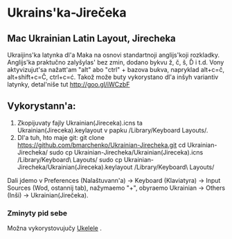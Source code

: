 # Ukrains'ka-Jirečeka
 
## Mac Ukrainian Latin Layout, Jirecheka ##
Ukraijins'ka latynka dl'a Maka na osnovi standartnoji anglijs'koji rozkladky. Anglijs'ka praktučno zalyšylas' bez zmin, dodano bykvu ž, č, š, Ď i t.d. Vony aktyvizujut'sa nažatt'am "alt" abo "ctrl" + bazova bukva, napryklad alt+c=č, alt+shift+c=Č, ctrl+c=ć. Takož može buty vykorystano dl'a inšyh variantiv latynky, detal'niše tut http://goo.gl/iWCzbF

## Vykorystann'a: ##
 1. Zkopijuvaty fajly Ukrainian(Jireceka).icns ta Ukrainian(Jireceka).keylayout v papku  /Library/Keyboard Layouts/.
 2. Dl'a tuh, hto maje git:
    git clone https://github.com/bmarchenko/Ukrainian-Jirecheka.git
    cd Ukrainian-Jirecheka/
    sudo cp Ukrainian-Jirecheka/Ukrainian\(Jireceka\).icns /Library/Keyboard\ Layouts/
    sudo cp Ukrainian-Jirecheka/Ukrainian\(Jireceka\).keylayout /Library/Keyboard\ Layouts/

Dali jdemo v Preferences (Nalaštuvann'a) -> Keyboard (Klaviatyra) -> Input Sources (Wod, ostannij tab), nažymaemo "+", obyraemo Ukrainian -> Others (Inši) -> Ukrainian(Jirečeka).

### Zminyty pid sebe ###

Možna vykorystovujučy [Ukelele][0] .

[0]: http://scripts.sil.org/ukelele
